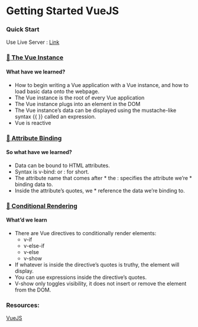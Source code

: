 # Getting Started VueJS

### Quick Start
Use Live Server : [Link](https://marketplace.visualstudio.com/items?itemName=ritwickdey.LiveServer)

### [:open_file_folder: The Vue Instance ](https://github.com/khairul-abdi/khairul-abdi-Getting_Started_VueJS/tree/master/Intro%20to%20Vue.js/1.%20The%20Vue%20Instance)

#### What have we learned?
* How to begin writing a Vue application with a Vue instance, and how to load basic data onto the webpage.
* The Vue instance is the root of every Vue application
* The Vue instance plugs into an element in the DOM
* The Vue instance’s data can be displayed using the mustache-like syntax {{ }} called an expression.
* Vue is reactive

### [:open_file_folder: Attribute Binding ](https://github.com/khairul-abdi/khairul-abdi-Getting_Started_VueJS/tree/master/Intro%20to%20Vue.js/2.%20Attribute%20Binding)

#### So what have we learned?
* Data can be bound to HTML attributes.
* Syntax is v-bind: or : for short.
* The attribute name that comes after * the : specifies the attribute we’re * binding data to.
* Inside the attribute’s quotes, we * reference the data we’re binding to.

### [:open_file_folder: Conditional Rendering ](https://github.com/khairul-abdi/khairul-abdi-Getting_Started_VueJS/tree/master/Intro%20to%20Vue.js/2.%20Attribute%20Binding)

#### What’d we learn
* There are Vue directives to conditionally render elements:
  * v-if
  * v-else-if
  * v-else
  * v-show
* If whatever is inside the directive’s quotes is truthy, the element will display.
* You can use expressions inside the directive’s quotes.
* V-show only toggles visibility, it does not insert or remove the element from the DOM.


### Resources:
[VueJS](https://www.vuemastery.com/courses/intro-to-vue-js/vue-instance/) 
